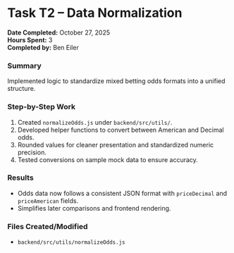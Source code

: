 # Task T2 – Data Normalization

**Date Completed:** October 27, 2025  
**Hours Spent:** 3  
**Completed by:** Ben Eiler  

### Summary
Implemented logic to standardize mixed betting odds formats into a unified structure.

### Step-by-Step Work
1. Created `normalizeOdds.js` under `backend/src/utils/`.  
2. Developed helper functions to convert between American and Decimal odds.  
3. Rounded values for cleaner presentation and standardized numeric precision.  
4. Tested conversions on sample mock data to ensure accuracy.

### Results
- Odds data now follows a consistent JSON format with `priceDecimal` and `priceAmerican` fields.  
- Simplifies later comparisons and frontend rendering.

### Files Created/Modified
- `backend/src/utils/normalizeOdds.js`
